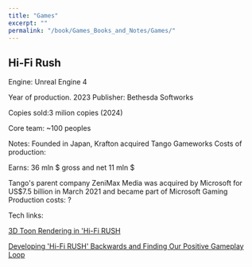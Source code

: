 ```yaml
---
title: "Games"
excerpt: ""
permalink: "/book/Games_Books_and_Notes/Games/"
---
```



## Hi-Fi Rush

Engine: Unreal Engine 4 

Year of production. 2023
Publisher: Bethesda Softworks

Copies sold:3 milion copies (2024) 

Core team: ~100 peoples

Notes: Founded in Japan, Krafton acquired Tango Gameworks
Costs of production:

Earns: 36 mln $ gross and net 11 mln $


Tango's parent company ZeniMax Media was acquired by Microsoft for US$7.5 billion in March 2021 and became part of Microsoft Gaming
Production costs: ?


Tech links:

[3D Toon Rendering in 'Hi-Fi RUSH](https://www.youtube.com/watch?v=gdBACyIOCtc)


[Developing 'Hi-Fi RUSH' Backwards and Finding Our Positive Gameplay Loop](https://www.youtube.com/watch?v=pG4UxqRMNX0)

